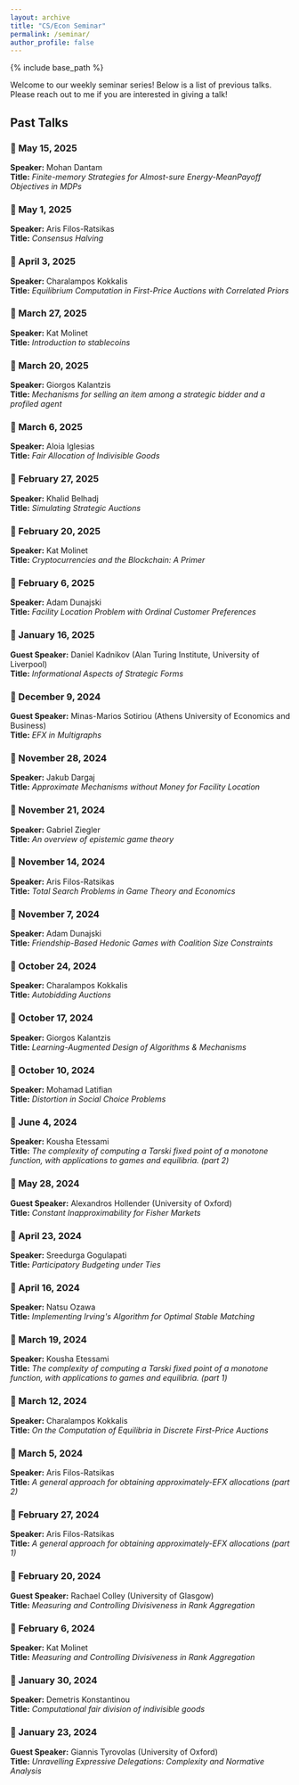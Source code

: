 ```yaml
---
layout: archive
title: "CS/Econ Seminar"
permalink: /seminar/
author_profile: false
---
```


{% include base_path %}

Welcome to our weekly seminar series! Below is a list of previous talks. Please reach out to me if you are interested in giving a talk!

## Past Talks

### 📅 May 15, 2025  
**Speaker:** Mohan Dantam  
**Title:** *Finite-memory Strategies for Almost-sure Energy-MeanPayoff Objectives in MDPs*  

### 📅 May 1, 2025  
**Speaker:** Aris Filos-Ratsikas   
**Title:** *Consensus Halving*  

### 📅 April 3, 2025  
**Speaker:** Charalampos Kokkalis   
**Title:** *Equilibrium Computation in First-Price Auctions with Correlated Priors*  

### 📅 March 27, 2025  
**Speaker:** Kat Molinet   
**Title:** *Introduction to stablecoins*  

### 📅 March 20, 2025  
**Speaker:** Giorgos Kalantzis   
**Title:** *Mechanisms for selling an item among a strategic bidder and a profiled agent*  

### 📅 March 6, 2025  
**Speaker:** Aloia Iglesias   
**Title:** *Fair Allocation of Indivisible Goods*  

### 📅 February 27, 2025  
**Speaker:** Khalid Belhadj   
**Title:** *Simulating Strategic Auctions*  

### 📅 February 20, 2025  
**Speaker:** Kat Molinet   
**Title:** *Cryptocurrencies and the Blockchain: A Primer*  

### 📅 February 6, 2025  
**Speaker:** Adam Dunajski   
**Title:** *Facility Location Problem with Ordinal Customer Preferences*  

### 📅 January 16, 2025  
**Guest Speaker:** Daniel Kadnikov (Alan Turing Institute, University of Liverpool)   
**Title:** *Informational Aspects of Strategic Forms*  

### 📅 December 9, 2024  
**Guest Speaker:** Minas-Marios Sotiriou (Athens University of Economics and Business)   
**Title:** *EFX in Multigraphs*  

### 📅 November 28, 2024  
**Speaker:** Jakub Dargaj    
**Title:** *Approximate Mechanisms without Money for Facility Location*  

### 📅 November 21, 2024  
**Speaker:** Gabriel Ziegler       
**Title:** *An overview of epistemic game theory*  

### 📅 November 14, 2024  
**Speaker:** Aris Filos-Ratsikas    
**Title:** *Total Search Problems in Game Theory and Economics*  

### 📅 November 7, 2024  
**Speaker:** Adam Dunajski   
**Title:** *Friendship-Based Hedonic Games with Coalition Size Constraints*  

### 📅 October 24, 2024  
**Speaker:** Charalampos Kokkalis    
**Title:** *Autobidding Auctions*  

### 📅 October 17, 2024  
**Speaker:** Giorgos Kalantzis    
**Title:** *Learning-Augmented Design of Algorithms & Mechanisms* 

### 📅 October 10, 2024  
**Speaker:** Mohamad Latifian   
**Title:** *Distortion in Social Choice Problems* 

### 📅 June 4, 2024  
**Speaker:** Kousha Etessami   
**Title:** *The complexity of computing a Tarski fixed point of a monotone function, with applications to games and equilibria. (part 2)* 

### 📅 May 28, 2024  
**Guest Speaker:** Alexandros Hollender (University of Oxford)   
**Title:** *Constant Inapproximability for Fisher Markets* 

### 📅 April 23, 2024  
**Speaker:** Sreedurga Gogulapati    
**Title:** *Participatory Budgeting under Ties* 

### 📅 April 16, 2024  
**Speaker:** Natsu Ozawa   
**Title:** *Implementing Irving's Algorithm for Optimal Stable Matching* 

### 📅 March 19, 2024  
**Speaker:** Kousha Etessami  
**Title:** *The complexity of computing a Tarski fixed point of a monotone function, with applications to games and equilibria. (part 1)* 

### 📅 March 12, 2024  
**Speaker:** Charalampos Kokkalis  
**Title:** *On the Computation of Equilibria in Discrete First-Price Auctions* 

### 📅 March 5, 2024  
**Speaker:** Aris Filos-Ratsikas  
**Title:** *A general approach for obtaining approximately-EFX allocations (part 2)* 

### 📅 February 27, 2024  
**Speaker:** Aris Filos-Ratsikas  
**Title:** *A general approach for obtaining approximately-EFX allocations (part 1)* 

### 📅 February 20, 2024  
**Guest Speaker:** Rachael Colley (University of Glasgow)    
**Title:** *Measuring and Controlling Divisiveness in Rank Aggregation* 

### 📅 February 6, 2024  
**Speaker:** Kat Molinet   
**Title:** *Measuring and Controlling Divisiveness in Rank Aggregation* 

### 📅 January 30, 2024  
**Speaker:** Demetris Konstantinou    
**Title:** *Computational fair division of indivisible goods* 

### 📅 January 23, 2024  
**Guest Speaker:** Giannis Tyrovolas (University of Oxford)   
**Title:** *Unravelling Expressive Delegations: Complexity and Normative Analysis* 

